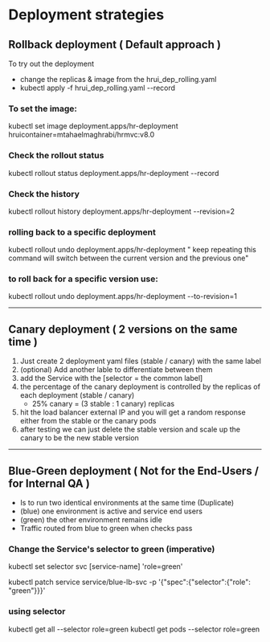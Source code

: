 # Deployment strategies

## Rollback deployment ( Default approach )

To try out the deployment
- change the replicas & image from the hrui_dep_rolling.yaml
- kubectl apply -f hrui_dep_rolling.yaml --record

### To set the image:
kubectl set image deployment.apps/hr-deployment hruicontainer=mtahaelmaghrabi/hrmvc:v8.0

### Check the rollout status
kubectl rollout status deployment.apps/hr-deployment --record

### Check the history
kubectl rollout history deployment.apps/hr-deployment --revision=2

### rolling back to a specific deployment
kubectl rollout undo deployment.apps/hr-deployment
" keep repeating this command will switch between the current version and the previous one"

### to roll back for a specific version use:
kubectl rollout undo deployment.apps/hr-deployment --to-revision=1

****************************************************

## Canary deployment ( 2 versions on the same time )

1. Just create 2 deployment yaml files (stable / canary) with the same label
2. (optional) Add another lable to differentiate between them
3. add the Service with the [selector = the common label]
4. the percentage of the canary deployment is controlled by the replicas of each deployment (stable / canary)
    - 25% canary = (3 stable : 1 canary) replicas
5. hit the load balancer external IP and you will get a random response either from the stable or the canary pods
6. after testing we can just delete the stable version and scale up the canary to be the new stable version

****************************************************

## Blue-Green deployment ( Not for the End-Users / for Internal QA )

- Is to run two identical environments at the same time (Duplicate)
- (blue)  one environment is active and service end users
- (green) the other environment remains idle
- Traffic routed from blue to green when checks pass


### Change the Service's selector to green (imperative)
kubectl set selector svc [service-name] 'role=green'

kubectl patch service service/blue-lb-svc -p '{"spec":{"selector":{"role": "green"}}}'


### using selector
kubectl get all --selector role=green
kubectl get pods --selector role=green
